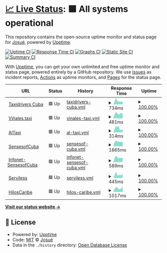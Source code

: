 # [📈 Live Status](https://josmiguel92.github.io/upptime): <!--live status--> **🟩 All systems operational**

This repository contains the open-source uptime monitor and status page for [Josué](habanatech.com), powered by [Upptime](https://github.com/upptime/upptime).

[![Uptime CI](https://github.com/josmiguel92/upptime/workflows/Uptime%20CI/badge.svg)](https://github.com/josmiguel92/upptime/actions?query=workflow%3A%22Uptime+CI%22)
[![Response Time CI](https://github.com/josmiguel92/upptime/workflows/Response%20Time%20CI/badge.svg)](https://github.com/josmiguel92/upptime/actions?query=workflow%3A%22Response+Time+CI%22)
[![Graphs CI](https://github.com/josmiguel92/upptime/workflows/Graphs%20CI/badge.svg)](https://github.com/josmiguel92/upptime/actions?query=workflow%3A%22Graphs+CI%22)
[![Static Site CI](https://github.com/josmiguel92/upptime/workflows/Static%20Site%20CI/badge.svg)](https://github.com/josmiguel92/upptime/actions?query=workflow%3A%22Static+Site+CI%22)
[![Summary CI](https://github.com/josmiguel92/upptime/workflows/Summary%20CI/badge.svg)](https://github.com/josmiguel92/upptime/actions?query=workflow%3A%22Summary+CI%22)

With [Upptime](https://upptime.js.org), you can get your own unlimited and free uptime monitor and status page, powered entirely by a GitHub repository. We use [Issues](https://github.com/josmiguel92/upptime/issues) as incident reports, [Actions](https://github.com/josmiguel92/upptime/actions) as uptime monitors, and [Pages](https://josmiguel92.github.io/upptime) for the status page.

<!--start: status pages-->
<!-- This summary is generated by Upptime (https://github.com/upptime/upptime) -->
<!-- Do not edit this manually, your changes will be overwritten -->
<!-- prettier-ignore -->
| URL | Status | History | Response Time | Uptime |
| --- | ------ | ------- | ------------- | ------ |
| <img alt="" src="https://icons.duckduckgo.com/ip3/taxidriverscuba.com.ico" height="13"> [Taxidrivers Cuba](https://taxidriverscuba.com) | 🟩 Up | [taxidrivers-cuba.yml](https://github.com/josmiguel92/upptime/commits/HEAD/history/taxidrivers-cuba.yml) | <details><summary><img alt="Response time graph" src="./graphs/taxidrivers-cuba/response-time-week.png" height="20"> 734ms</summary><br><a href="https://josmiguel92.github.io/upptime/history/taxidrivers-cuba"><img alt="Response time 1004" src="https://img.shields.io/endpoint?url=https%3A%2F%2Fraw.githubusercontent.com%2Fjosmiguel92%2Fupptime%2FHEAD%2Fapi%2Ftaxidrivers-cuba%2Fresponse-time.json"></a><br><a href="https://josmiguel92.github.io/upptime/history/taxidrivers-cuba"><img alt="24-hour response time 490" src="https://img.shields.io/endpoint?url=https%3A%2F%2Fraw.githubusercontent.com%2Fjosmiguel92%2Fupptime%2FHEAD%2Fapi%2Ftaxidrivers-cuba%2Fresponse-time-day.json"></a><br><a href="https://josmiguel92.github.io/upptime/history/taxidrivers-cuba"><img alt="7-day response time 734" src="https://img.shields.io/endpoint?url=https%3A%2F%2Fraw.githubusercontent.com%2Fjosmiguel92%2Fupptime%2FHEAD%2Fapi%2Ftaxidrivers-cuba%2Fresponse-time-week.json"></a><br><a href="https://josmiguel92.github.io/upptime/history/taxidrivers-cuba"><img alt="30-day response time 847" src="https://img.shields.io/endpoint?url=https%3A%2F%2Fraw.githubusercontent.com%2Fjosmiguel92%2Fupptime%2FHEAD%2Fapi%2Ftaxidrivers-cuba%2Fresponse-time-month.json"></a><br><a href="https://josmiguel92.github.io/upptime/history/taxidrivers-cuba"><img alt="1-year response time 1049" src="https://img.shields.io/endpoint?url=https%3A%2F%2Fraw.githubusercontent.com%2Fjosmiguel92%2Fupptime%2FHEAD%2Fapi%2Ftaxidrivers-cuba%2Fresponse-time-year.json"></a></details> | <details><summary><a href="https://josmiguel92.github.io/upptime/history/taxidrivers-cuba">100.00%</a></summary><a href="https://josmiguel92.github.io/upptime/history/taxidrivers-cuba"><img alt="All-time uptime 99.31%" src="https://img.shields.io/endpoint?url=https%3A%2F%2Fraw.githubusercontent.com%2Fjosmiguel92%2Fupptime%2FHEAD%2Fapi%2Ftaxidrivers-cuba%2Fuptime.json"></a><br><a href="https://josmiguel92.github.io/upptime/history/taxidrivers-cuba"><img alt="24-hour uptime 100.00%" src="https://img.shields.io/endpoint?url=https%3A%2F%2Fraw.githubusercontent.com%2Fjosmiguel92%2Fupptime%2FHEAD%2Fapi%2Ftaxidrivers-cuba%2Fuptime-day.json"></a><br><a href="https://josmiguel92.github.io/upptime/history/taxidrivers-cuba"><img alt="7-day uptime 100.00%" src="https://img.shields.io/endpoint?url=https%3A%2F%2Fraw.githubusercontent.com%2Fjosmiguel92%2Fupptime%2FHEAD%2Fapi%2Ftaxidrivers-cuba%2Fuptime-week.json"></a><br><a href="https://josmiguel92.github.io/upptime/history/taxidrivers-cuba"><img alt="30-day uptime 100.00%" src="https://img.shields.io/endpoint?url=https%3A%2F%2Fraw.githubusercontent.com%2Fjosmiguel92%2Fupptime%2FHEAD%2Fapi%2Ftaxidrivers-cuba%2Fuptime-month.json"></a><br><a href="https://josmiguel92.github.io/upptime/history/taxidrivers-cuba"><img alt="1-year uptime 99.94%" src="https://img.shields.io/endpoint?url=https%3A%2F%2Fraw.githubusercontent.com%2Fjosmiguel92%2Fupptime%2FHEAD%2Fapi%2Ftaxidrivers-cuba%2Fuptime-year.json"></a></details>
| <img alt="" src="https://icons.duckduckgo.com/ip3/vinales.taxi.ico" height="13"> [Viñales.taxi](https://vinales.taxi) | 🟩 Up | [vinales-taxi.yml](https://github.com/josmiguel92/upptime/commits/HEAD/history/vinales-taxi.yml) | <details><summary><img alt="Response time graph" src="./graphs/vinales-taxi/response-time-week.png" height="20"> 481ms</summary><br><a href="https://josmiguel92.github.io/upptime/history/vinales-taxi"><img alt="Response time 544" src="https://img.shields.io/endpoint?url=https%3A%2F%2Fraw.githubusercontent.com%2Fjosmiguel92%2Fupptime%2FHEAD%2Fapi%2Fvinales-taxi%2Fresponse-time.json"></a><br><a href="https://josmiguel92.github.io/upptime/history/vinales-taxi"><img alt="24-hour response time 592" src="https://img.shields.io/endpoint?url=https%3A%2F%2Fraw.githubusercontent.com%2Fjosmiguel92%2Fupptime%2FHEAD%2Fapi%2Fvinales-taxi%2Fresponse-time-day.json"></a><br><a href="https://josmiguel92.github.io/upptime/history/vinales-taxi"><img alt="7-day response time 481" src="https://img.shields.io/endpoint?url=https%3A%2F%2Fraw.githubusercontent.com%2Fjosmiguel92%2Fupptime%2FHEAD%2Fapi%2Fvinales-taxi%2Fresponse-time-week.json"></a><br><a href="https://josmiguel92.github.io/upptime/history/vinales-taxi"><img alt="30-day response time 559" src="https://img.shields.io/endpoint?url=https%3A%2F%2Fraw.githubusercontent.com%2Fjosmiguel92%2Fupptime%2FHEAD%2Fapi%2Fvinales-taxi%2Fresponse-time-month.json"></a><br><a href="https://josmiguel92.github.io/upptime/history/vinales-taxi"><img alt="1-year response time 560" src="https://img.shields.io/endpoint?url=https%3A%2F%2Fraw.githubusercontent.com%2Fjosmiguel92%2Fupptime%2FHEAD%2Fapi%2Fvinales-taxi%2Fresponse-time-year.json"></a></details> | <details><summary><a href="https://josmiguel92.github.io/upptime/history/vinales-taxi">100.00%</a></summary><a href="https://josmiguel92.github.io/upptime/history/vinales-taxi"><img alt="All-time uptime 99.43%" src="https://img.shields.io/endpoint?url=https%3A%2F%2Fraw.githubusercontent.com%2Fjosmiguel92%2Fupptime%2FHEAD%2Fapi%2Fvinales-taxi%2Fuptime.json"></a><br><a href="https://josmiguel92.github.io/upptime/history/vinales-taxi"><img alt="24-hour uptime 100.00%" src="https://img.shields.io/endpoint?url=https%3A%2F%2Fraw.githubusercontent.com%2Fjosmiguel92%2Fupptime%2FHEAD%2Fapi%2Fvinales-taxi%2Fuptime-day.json"></a><br><a href="https://josmiguel92.github.io/upptime/history/vinales-taxi"><img alt="7-day uptime 100.00%" src="https://img.shields.io/endpoint?url=https%3A%2F%2Fraw.githubusercontent.com%2Fjosmiguel92%2Fupptime%2FHEAD%2Fapi%2Fvinales-taxi%2Fuptime-week.json"></a><br><a href="https://josmiguel92.github.io/upptime/history/vinales-taxi"><img alt="30-day uptime 100.00%" src="https://img.shields.io/endpoint?url=https%3A%2F%2Fraw.githubusercontent.com%2Fjosmiguel92%2Fupptime%2FHEAD%2Fapi%2Fvinales-taxi%2Fuptime-month.json"></a><br><a href="https://josmiguel92.github.io/upptime/history/vinales-taxi"><img alt="1-year uptime 98.24%" src="https://img.shields.io/endpoint?url=https%3A%2F%2Fraw.githubusercontent.com%2Fjosmiguel92%2Fupptime%2FHEAD%2Fapi%2Fvinales-taxi%2Fuptime-year.json"></a></details>
| <img alt="" src="https://icons.duckduckgo.com/ip3/altaxi.app.ico" height="13"> [AlTaxi](https://altaxi.app) | 🟩 Up | [al-taxi.yml](https://github.com/josmiguel92/upptime/commits/HEAD/history/al-taxi.yml) | <details><summary><img alt="Response time graph" src="./graphs/al-taxi/response-time-week.png" height="20"> 314ms</summary><br><a href="https://josmiguel92.github.io/upptime/history/al-taxi"><img alt="Response time 333" src="https://img.shields.io/endpoint?url=https%3A%2F%2Fraw.githubusercontent.com%2Fjosmiguel92%2Fupptime%2FHEAD%2Fapi%2Fal-taxi%2Fresponse-time.json"></a><br><a href="https://josmiguel92.github.io/upptime/history/al-taxi"><img alt="24-hour response time 384" src="https://img.shields.io/endpoint?url=https%3A%2F%2Fraw.githubusercontent.com%2Fjosmiguel92%2Fupptime%2FHEAD%2Fapi%2Fal-taxi%2Fresponse-time-day.json"></a><br><a href="https://josmiguel92.github.io/upptime/history/al-taxi"><img alt="7-day response time 314" src="https://img.shields.io/endpoint?url=https%3A%2F%2Fraw.githubusercontent.com%2Fjosmiguel92%2Fupptime%2FHEAD%2Fapi%2Fal-taxi%2Fresponse-time-week.json"></a><br><a href="https://josmiguel92.github.io/upptime/history/al-taxi"><img alt="30-day response time 335" src="https://img.shields.io/endpoint?url=https%3A%2F%2Fraw.githubusercontent.com%2Fjosmiguel92%2Fupptime%2FHEAD%2Fapi%2Fal-taxi%2Fresponse-time-month.json"></a><br><a href="https://josmiguel92.github.io/upptime/history/al-taxi"><img alt="1-year response time 346" src="https://img.shields.io/endpoint?url=https%3A%2F%2Fraw.githubusercontent.com%2Fjosmiguel92%2Fupptime%2FHEAD%2Fapi%2Fal-taxi%2Fresponse-time-year.json"></a></details> | <details><summary><a href="https://josmiguel92.github.io/upptime/history/al-taxi">100.00%</a></summary><a href="https://josmiguel92.github.io/upptime/history/al-taxi"><img alt="All-time uptime 82.93%" src="https://img.shields.io/endpoint?url=https%3A%2F%2Fraw.githubusercontent.com%2Fjosmiguel92%2Fupptime%2FHEAD%2Fapi%2Fal-taxi%2Fuptime.json"></a><br><a href="https://josmiguel92.github.io/upptime/history/al-taxi"><img alt="24-hour uptime 100.00%" src="https://img.shields.io/endpoint?url=https%3A%2F%2Fraw.githubusercontent.com%2Fjosmiguel92%2Fupptime%2FHEAD%2Fapi%2Fal-taxi%2Fuptime-day.json"></a><br><a href="https://josmiguel92.github.io/upptime/history/al-taxi"><img alt="7-day uptime 100.00%" src="https://img.shields.io/endpoint?url=https%3A%2F%2Fraw.githubusercontent.com%2Fjosmiguel92%2Fupptime%2FHEAD%2Fapi%2Fal-taxi%2Fuptime-week.json"></a><br><a href="https://josmiguel92.github.io/upptime/history/al-taxi"><img alt="30-day uptime 100.00%" src="https://img.shields.io/endpoint?url=https%3A%2F%2Fraw.githubusercontent.com%2Fjosmiguel92%2Fupptime%2FHEAD%2Fapi%2Fal-taxi%2Fuptime-month.json"></a><br><a href="https://josmiguel92.github.io/upptime/history/al-taxi"><img alt="1-year uptime 99.87%" src="https://img.shields.io/endpoint?url=https%3A%2F%2Fraw.githubusercontent.com%2Fjosmiguel92%2Fupptime%2FHEAD%2Fapi%2Fal-taxi%2Fuptime-year.json"></a></details>
| <img alt="" src="https://icons.duckduckgo.com/ip3/sensesofcuba.com.ico" height="13"> [SensesofCuba](https://sensesofcuba.com) | 🟩 Up | [sensesof-cuba.yml](https://github.com/josmiguel92/upptime/commits/HEAD/history/sensesof-cuba.yml) | <details><summary><img alt="Response time graph" src="./graphs/sensesof-cuba/response-time-week.png" height="20"> 1865ms</summary><br><a href="https://josmiguel92.github.io/upptime/history/sensesof-cuba"><img alt="Response time 2018" src="https://img.shields.io/endpoint?url=https%3A%2F%2Fraw.githubusercontent.com%2Fjosmiguel92%2Fupptime%2FHEAD%2Fapi%2Fsensesof-cuba%2Fresponse-time.json"></a><br><a href="https://josmiguel92.github.io/upptime/history/sensesof-cuba"><img alt="24-hour response time 1654" src="https://img.shields.io/endpoint?url=https%3A%2F%2Fraw.githubusercontent.com%2Fjosmiguel92%2Fupptime%2FHEAD%2Fapi%2Fsensesof-cuba%2Fresponse-time-day.json"></a><br><a href="https://josmiguel92.github.io/upptime/history/sensesof-cuba"><img alt="7-day response time 1865" src="https://img.shields.io/endpoint?url=https%3A%2F%2Fraw.githubusercontent.com%2Fjosmiguel92%2Fupptime%2FHEAD%2Fapi%2Fsensesof-cuba%2Fresponse-time-week.json"></a><br><a href="https://josmiguel92.github.io/upptime/history/sensesof-cuba"><img alt="30-day response time 1857" src="https://img.shields.io/endpoint?url=https%3A%2F%2Fraw.githubusercontent.com%2Fjosmiguel92%2Fupptime%2FHEAD%2Fapi%2Fsensesof-cuba%2Fresponse-time-month.json"></a><br><a href="https://josmiguel92.github.io/upptime/history/sensesof-cuba"><img alt="1-year response time 1992" src="https://img.shields.io/endpoint?url=https%3A%2F%2Fraw.githubusercontent.com%2Fjosmiguel92%2Fupptime%2FHEAD%2Fapi%2Fsensesof-cuba%2Fresponse-time-year.json"></a></details> | <details><summary><a href="https://josmiguel92.github.io/upptime/history/sensesof-cuba">100.00%</a></summary><a href="https://josmiguel92.github.io/upptime/history/sensesof-cuba"><img alt="All-time uptime 99.78%" src="https://img.shields.io/endpoint?url=https%3A%2F%2Fraw.githubusercontent.com%2Fjosmiguel92%2Fupptime%2FHEAD%2Fapi%2Fsensesof-cuba%2Fuptime.json"></a><br><a href="https://josmiguel92.github.io/upptime/history/sensesof-cuba"><img alt="24-hour uptime 100.00%" src="https://img.shields.io/endpoint?url=https%3A%2F%2Fraw.githubusercontent.com%2Fjosmiguel92%2Fupptime%2FHEAD%2Fapi%2Fsensesof-cuba%2Fuptime-day.json"></a><br><a href="https://josmiguel92.github.io/upptime/history/sensesof-cuba"><img alt="7-day uptime 100.00%" src="https://img.shields.io/endpoint?url=https%3A%2F%2Fraw.githubusercontent.com%2Fjosmiguel92%2Fupptime%2FHEAD%2Fapi%2Fsensesof-cuba%2Fuptime-week.json"></a><br><a href="https://josmiguel92.github.io/upptime/history/sensesof-cuba"><img alt="30-day uptime 100.00%" src="https://img.shields.io/endpoint?url=https%3A%2F%2Fraw.githubusercontent.com%2Fjosmiguel92%2Fupptime%2FHEAD%2Fapi%2Fsensesof-cuba%2Fuptime-month.json"></a><br><a href="https://josmiguel92.github.io/upptime/history/sensesof-cuba"><img alt="1-year uptime 99.95%" src="https://img.shields.io/endpoint?url=https%3A%2F%2Fraw.githubusercontent.com%2Fjosmiguel92%2Fupptime%2FHEAD%2Fapi%2Fsensesof-cuba%2Fuptime-year.json"></a></details>
| <img alt="" src="https://icons.duckduckgo.com/ip3/infonet.sensesofcuba.com.ico" height="13"> [Infonet-SensesofCuba](https://infonet.sensesofcuba.com) | 🟩 Up | [infonet-sensesof-cuba.yml](https://github.com/josmiguel92/upptime/commits/HEAD/history/infonet-sensesof-cuba.yml) | <details><summary><img alt="Response time graph" src="./graphs/infonet-sensesof-cuba/response-time-week.png" height="20"> 589ms</summary><br><a href="https://josmiguel92.github.io/upptime/history/infonet-sensesof-cuba"><img alt="Response time 627" src="https://img.shields.io/endpoint?url=https%3A%2F%2Fraw.githubusercontent.com%2Fjosmiguel92%2Fupptime%2FHEAD%2Fapi%2Finfonet-sensesof-cuba%2Fresponse-time.json"></a><br><a href="https://josmiguel92.github.io/upptime/history/infonet-sensesof-cuba"><img alt="24-hour response time 534" src="https://img.shields.io/endpoint?url=https%3A%2F%2Fraw.githubusercontent.com%2Fjosmiguel92%2Fupptime%2FHEAD%2Fapi%2Finfonet-sensesof-cuba%2Fresponse-time-day.json"></a><br><a href="https://josmiguel92.github.io/upptime/history/infonet-sensesof-cuba"><img alt="7-day response time 589" src="https://img.shields.io/endpoint?url=https%3A%2F%2Fraw.githubusercontent.com%2Fjosmiguel92%2Fupptime%2FHEAD%2Fapi%2Finfonet-sensesof-cuba%2Fresponse-time-week.json"></a><br><a href="https://josmiguel92.github.io/upptime/history/infonet-sensesof-cuba"><img alt="30-day response time 605" src="https://img.shields.io/endpoint?url=https%3A%2F%2Fraw.githubusercontent.com%2Fjosmiguel92%2Fupptime%2FHEAD%2Fapi%2Finfonet-sensesof-cuba%2Fresponse-time-month.json"></a><br><a href="https://josmiguel92.github.io/upptime/history/infonet-sensesof-cuba"><img alt="1-year response time 606" src="https://img.shields.io/endpoint?url=https%3A%2F%2Fraw.githubusercontent.com%2Fjosmiguel92%2Fupptime%2FHEAD%2Fapi%2Finfonet-sensesof-cuba%2Fresponse-time-year.json"></a></details> | <details><summary><a href="https://josmiguel92.github.io/upptime/history/infonet-sensesof-cuba">100.00%</a></summary><a href="https://josmiguel92.github.io/upptime/history/infonet-sensesof-cuba"><img alt="All-time uptime 99.40%" src="https://img.shields.io/endpoint?url=https%3A%2F%2Fraw.githubusercontent.com%2Fjosmiguel92%2Fupptime%2FHEAD%2Fapi%2Finfonet-sensesof-cuba%2Fuptime.json"></a><br><a href="https://josmiguel92.github.io/upptime/history/infonet-sensesof-cuba"><img alt="24-hour uptime 100.00%" src="https://img.shields.io/endpoint?url=https%3A%2F%2Fraw.githubusercontent.com%2Fjosmiguel92%2Fupptime%2FHEAD%2Fapi%2Finfonet-sensesof-cuba%2Fuptime-day.json"></a><br><a href="https://josmiguel92.github.io/upptime/history/infonet-sensesof-cuba"><img alt="7-day uptime 100.00%" src="https://img.shields.io/endpoint?url=https%3A%2F%2Fraw.githubusercontent.com%2Fjosmiguel92%2Fupptime%2FHEAD%2Fapi%2Finfonet-sensesof-cuba%2Fuptime-week.json"></a><br><a href="https://josmiguel92.github.io/upptime/history/infonet-sensesof-cuba"><img alt="30-day uptime 100.00%" src="https://img.shields.io/endpoint?url=https%3A%2F%2Fraw.githubusercontent.com%2Fjosmiguel92%2Fupptime%2FHEAD%2Fapi%2Finfonet-sensesof-cuba%2Fuptime-month.json"></a><br><a href="https://josmiguel92.github.io/upptime/history/infonet-sensesof-cuba"><img alt="1-year uptime 98.08%" src="https://img.shields.io/endpoint?url=https%3A%2F%2Fraw.githubusercontent.com%2Fjosmiguel92%2Fupptime%2FHEAD%2Fapi%2Finfonet-sensesof-cuba%2Fuptime-year.json"></a></details>
| <img alt="" src="https://icons.duckduckgo.com/ip3/serviless.com.ico" height="13"> [Serviless](https://serviless.com/) | 🟩 Up | [serviless.yml](https://github.com/josmiguel92/upptime/commits/HEAD/history/serviless.yml) | <details><summary><img alt="Response time graph" src="./graphs/serviless/response-time-week.png" height="20"> 445ms</summary><br><a href="https://josmiguel92.github.io/upptime/history/serviless"><img alt="Response time 561" src="https://img.shields.io/endpoint?url=https%3A%2F%2Fraw.githubusercontent.com%2Fjosmiguel92%2Fupptime%2FHEAD%2Fapi%2Fserviless%2Fresponse-time.json"></a><br><a href="https://josmiguel92.github.io/upptime/history/serviless"><img alt="24-hour response time 635" src="https://img.shields.io/endpoint?url=https%3A%2F%2Fraw.githubusercontent.com%2Fjosmiguel92%2Fupptime%2FHEAD%2Fapi%2Fserviless%2Fresponse-time-day.json"></a><br><a href="https://josmiguel92.github.io/upptime/history/serviless"><img alt="7-day response time 445" src="https://img.shields.io/endpoint?url=https%3A%2F%2Fraw.githubusercontent.com%2Fjosmiguel92%2Fupptime%2FHEAD%2Fapi%2Fserviless%2Fresponse-time-week.json"></a><br><a href="https://josmiguel92.github.io/upptime/history/serviless"><img alt="30-day response time 527" src="https://img.shields.io/endpoint?url=https%3A%2F%2Fraw.githubusercontent.com%2Fjosmiguel92%2Fupptime%2FHEAD%2Fapi%2Fserviless%2Fresponse-time-month.json"></a><br><a href="https://josmiguel92.github.io/upptime/history/serviless"><img alt="1-year response time 561" src="https://img.shields.io/endpoint?url=https%3A%2F%2Fraw.githubusercontent.com%2Fjosmiguel92%2Fupptime%2FHEAD%2Fapi%2Fserviless%2Fresponse-time-year.json"></a></details> | <details><summary><a href="https://josmiguel92.github.io/upptime/history/serviless">100.00%</a></summary><a href="https://josmiguel92.github.io/upptime/history/serviless"><img alt="All-time uptime 99.96%" src="https://img.shields.io/endpoint?url=https%3A%2F%2Fraw.githubusercontent.com%2Fjosmiguel92%2Fupptime%2FHEAD%2Fapi%2Fserviless%2Fuptime.json"></a><br><a href="https://josmiguel92.github.io/upptime/history/serviless"><img alt="24-hour uptime 100.00%" src="https://img.shields.io/endpoint?url=https%3A%2F%2Fraw.githubusercontent.com%2Fjosmiguel92%2Fupptime%2FHEAD%2Fapi%2Fserviless%2Fuptime-day.json"></a><br><a href="https://josmiguel92.github.io/upptime/history/serviless"><img alt="7-day uptime 100.00%" src="https://img.shields.io/endpoint?url=https%3A%2F%2Fraw.githubusercontent.com%2Fjosmiguel92%2Fupptime%2FHEAD%2Fapi%2Fserviless%2Fuptime-week.json"></a><br><a href="https://josmiguel92.github.io/upptime/history/serviless"><img alt="30-day uptime 99.93%" src="https://img.shields.io/endpoint?url=https%3A%2F%2Fraw.githubusercontent.com%2Fjosmiguel92%2Fupptime%2FHEAD%2Fapi%2Fserviless%2Fuptime-month.json"></a><br><a href="https://josmiguel92.github.io/upptime/history/serviless"><img alt="1-year uptime 99.96%" src="https://img.shields.io/endpoint?url=https%3A%2F%2Fraw.githubusercontent.com%2Fjosmiguel92%2Fupptime%2FHEAD%2Fapi%2Fserviless%2Fuptime-year.json"></a></details>
| <img alt="" src="https://icons.duckduckgo.com/ip3/www.hiloscaribe.com.ico" height="13"> [HilosCaribe](http://www.hiloscaribe.com/) | 🟩 Up | [hilos-caribe.yml](https://github.com/josmiguel92/upptime/commits/HEAD/history/hilos-caribe.yml) | <details><summary><img alt="Response time graph" src="./graphs/hilos-caribe/response-time-week.png" height="20"> 1017ms</summary><br><a href="https://josmiguel92.github.io/upptime/history/hilos-caribe"><img alt="Response time 587" src="https://img.shields.io/endpoint?url=https%3A%2F%2Fraw.githubusercontent.com%2Fjosmiguel92%2Fupptime%2FHEAD%2Fapi%2Fhilos-caribe%2Fresponse-time.json"></a><br><a href="https://josmiguel92.github.io/upptime/history/hilos-caribe"><img alt="24-hour response time 830" src="https://img.shields.io/endpoint?url=https%3A%2F%2Fraw.githubusercontent.com%2Fjosmiguel92%2Fupptime%2FHEAD%2Fapi%2Fhilos-caribe%2Fresponse-time-day.json"></a><br><a href="https://josmiguel92.github.io/upptime/history/hilos-caribe"><img alt="7-day response time 1017" src="https://img.shields.io/endpoint?url=https%3A%2F%2Fraw.githubusercontent.com%2Fjosmiguel92%2Fupptime%2FHEAD%2Fapi%2Fhilos-caribe%2Fresponse-time-week.json"></a><br><a href="https://josmiguel92.github.io/upptime/history/hilos-caribe"><img alt="30-day response time 714" src="https://img.shields.io/endpoint?url=https%3A%2F%2Fraw.githubusercontent.com%2Fjosmiguel92%2Fupptime%2FHEAD%2Fapi%2Fhilos-caribe%2Fresponse-time-month.json"></a><br><a href="https://josmiguel92.github.io/upptime/history/hilos-caribe"><img alt="1-year response time 587" src="https://img.shields.io/endpoint?url=https%3A%2F%2Fraw.githubusercontent.com%2Fjosmiguel92%2Fupptime%2FHEAD%2Fapi%2Fhilos-caribe%2Fresponse-time-year.json"></a></details> | <details><summary><a href="https://josmiguel92.github.io/upptime/history/hilos-caribe">100.00%</a></summary><a href="https://josmiguel92.github.io/upptime/history/hilos-caribe"><img alt="All-time uptime 100.00%" src="https://img.shields.io/endpoint?url=https%3A%2F%2Fraw.githubusercontent.com%2Fjosmiguel92%2Fupptime%2FHEAD%2Fapi%2Fhilos-caribe%2Fuptime.json"></a><br><a href="https://josmiguel92.github.io/upptime/history/hilos-caribe"><img alt="24-hour uptime 100.00%" src="https://img.shields.io/endpoint?url=https%3A%2F%2Fraw.githubusercontent.com%2Fjosmiguel92%2Fupptime%2FHEAD%2Fapi%2Fhilos-caribe%2Fuptime-day.json"></a><br><a href="https://josmiguel92.github.io/upptime/history/hilos-caribe"><img alt="7-day uptime 100.00%" src="https://img.shields.io/endpoint?url=https%3A%2F%2Fraw.githubusercontent.com%2Fjosmiguel92%2Fupptime%2FHEAD%2Fapi%2Fhilos-caribe%2Fuptime-week.json"></a><br><a href="https://josmiguel92.github.io/upptime/history/hilos-caribe"><img alt="30-day uptime 100.00%" src="https://img.shields.io/endpoint?url=https%3A%2F%2Fraw.githubusercontent.com%2Fjosmiguel92%2Fupptime%2FHEAD%2Fapi%2Fhilos-caribe%2Fuptime-month.json"></a><br><a href="https://josmiguel92.github.io/upptime/history/hilos-caribe"><img alt="1-year uptime 100.00%" src="https://img.shields.io/endpoint?url=https%3A%2F%2Fraw.githubusercontent.com%2Fjosmiguel92%2Fupptime%2FHEAD%2Fapi%2Fhilos-caribe%2Fuptime-year.json"></a></details>

<!--end: status pages-->

[**Visit our status website →**](https://josmiguel92.github.io/upptime)

## 📄 License

- Powered by: [Upptime](https://github.com/upptime/upptime)
- Code: [MIT](./LICENSE) © [Josué](habanatech.com)
- Data in the `./history` directory: [Open Database License](https://opendatacommons.org/licenses/odbl/1-0/)
